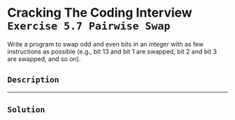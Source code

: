# Cracking The Coding Interview `Exercise 5.7 Pairwise Swap`

Write a program to swap odd and even bits in an integer with as few instructions as
possible (e.g., bit 13 and bit 1 are swapped, bit 2 and bit 3 are swapped, and so on).

## `Description`

---

## `Solution`
